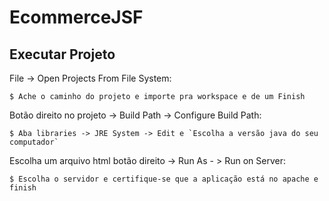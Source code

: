 # EcommerceJSF

Executar Projeto
------------

File -> Open Projects From File System:

    $ Ache o caminho do projeto e importe pra workspace e de um Finish


Botão direito no projeto -> Build Path -> Configure Build Path:

    $ Aba libraries -> JRE System -> Edit e `Escolha a versão java do seu computador`


Escolha um arquivo html botão direito -> Run As - > Run on Server:

    $ Escolha o servidor e certifique-se que a aplicação está no apache e finish

